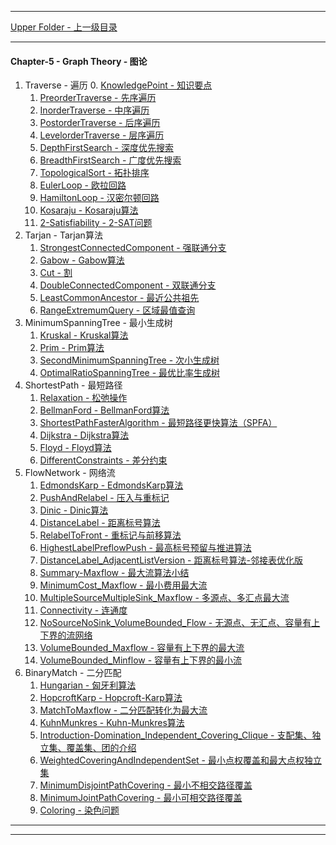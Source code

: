 <script type="text/javascript" async src="//cdn.bootcss.com/mathjax/2.7.0/MathJax.js?config=TeX-AMS-MML_HTMLorMML"></script>
<script type="text/javascript" async src="https://cdnjs.cloudflare.com/ajax/libs/mathjax/2.7.1/MathJax.js?config=TeX-MML-AM_CHTML"></script>


--------
[Upper Folder - 上一级目录](../)


--------
#### Chapter-5 - Graph Theory - 图论

1. Traverse - 遍历
    0. [KnowledgePoint - 知识要点](Traverse/KnowledgePoint/)
    1. [PreorderTraverse - 先序遍历](Traverse/PreorderTraverse/)
    2. [InorderTraverse - 中序遍历](Traverse/InorderTraverse/)
    3. [PostorderTraverse - 后序遍历](Traverse/PostorderTraverse/)
    4. [LevelorderTraverse - 层序遍历](Traverse/LevelorderTraverse/)
    5. [DepthFirstSearch - 深度优先搜索](Traverse/DepthFirstSearch/)
    6. [BreadthFirstSearch - 广度优先搜索](Traverse/BreadthFirstSearch/)
    7. [TopologicalSort - 拓扑排序](Traverse/TopologicalSort/)
    8. [EulerLoop - 欧拉回路](Traverse/EulerLoop/)
    9. [HamiltonLoop - 汉密尔顿回路](Traverse/HamiltonLoop/)
    10. [Kosaraju - Kosaraju算法](Traverse/Kosaraju/)
    11. [2-Satisfiability - 2-SAT问题](Traverse/2-Satisfiability/)
2. Tarjan - Tarjan算法
    1. [StrongestConnectedComponent - 强联通分支](Tarjan/StrongestConnectedComponent/)
    2. [Gabow - Gabow算法](Tarjan/Gabow/)
    3. [Cut - 割](Tarjan/Cut/)
    4. [DoubleConnectedComponent - 双联通分支](Tarjan/DoubleConnectedComponent/)
    5. [LeastCommonAncestor - 最近公共祖先](Tarjan/LeastCommonAncestor/)
    6. [RangeExtremumQuery - 区域最值查询](Tarjan/RangeExtremumQuery/)
3. MinimumSpanningTree - 最小生成树
    1. [Kruskal - Kruskal算法](MinimumSpanningTree/Kruskal/)
    2. [Prim - Prim算法](MinimumSpanningTree/Prim/)
    3. [SecondMinimumSpanningTree - 次小生成树](MinimumSpanningTree/SecondMinimumSpanningTree/)
    4. [OptimalRatioSpanningTree - 最优比率生成树](MinimumSpanningTree/OptimalRatioSpanningTree/)
4. ShortestPath - 最短路径
    1. [Relaxation - 松弛操作](ShortestPath/Relaxation/)
    2. [BellmanFord - BellmanFord算法](ShortestPath/BellmanFord/)
    3. [ShortestPathFasterAlgorithm - 最短路径更快算法（SPFA）](ShortestPath/ShortestPathFasterAlgorithm/)
    4. [Dijkstra - Dijkstra算法](ShortestPath/Dijkstra/)
    5. [Floyd - Floyd算法](ShortestPath/Floyd/)
    6. [DifferentConstraints - 差分约束](ShortestPath/DifferentConstraints/)
5. FlowNetwork - 网络流
    1. [EdmondsKarp - EdmondsKarp算法](FlowNetwork/EdmondsKarp/)
    2. [PushAndRelabel - 压入与重标记](FlowNetwork/PushAndRelabel/)
    3. [Dinic - Dinic算法](FlowNetwork/Dinic/)
    4. [DistanceLabel - 距离标号算法](FlowNetwork/DistanceLabel/)
    5. [RelabelToFront - 重标记与前移算法](FlowNetwork/RelabelToFront/)
    6. [HighestLabelPreflowPush - 最高标号预留与推进算法](FlowNetwork/HighestLabelPreflowPush/)
    7. [DistanceLabel_AdjacentListVersion - 距离标号算法-邻接表优化版](FlowNetwork/DistanceLabel_AdjacentListVersion/)
    8. [Summary-Maxflow - 最大流算法小结](FlowNetwork/Summary-Maxflow/)
    9. [MinimumCost_Maxflow - 最小费用最大流](FlowNetwork/MinimumCost_Maxflow/)
    10. [MultipleSourceMultipleSink_Maxflow - 多源点、多汇点最大流](FlowNetwork/MultipleSourceMultipleSink_Maxflow/)
    11. [Connectivity - 连通度](FlowNetwork/Connectivity/)
    12. [NoSourceNoSink_VolumeBounded_Flow - 无源点、无汇点、容量有上下界的流网络](FlowNetwork/NoSourceNoSink_VolumeBounded_Flow/)
    13. [VolumeBounded_Maxflow - 容量有上下界的最大流](FlowNetwork/VolumeBounded_Maxflow/)
    14. [VolumeBounded_Minflow - 容量有上下界的最小流](FlowNetwork/VolumeBounded_Minflow/)
6. BinaryMatch - 二分匹配
    1. [Hungarian - 匈牙利算法](BinaryMatch/Hungarian/)
    2. [HopcroftKarp - Hopcroft-Karp算法](BinaryMatch/HopcroftKarp/)
    3. [MatchToMaxflow - 二分匹配转化为最大流](BinaryMatch/MatchToMaxflow/)
    4. [KuhnMunkres - Kuhn-Munkres算法](BinaryMatch/KuhnMunkres/)
    5. [Introduction-Domination_Independent_Covering_Clique - 支配集、独立集、覆盖集、团的介绍](BinaryMatch/Introduction-Domination_Independent_Covering_Clique/)
    6. [WeightedCoveringAndIndependentSet - 最小点权覆盖和最大点权独立集](BinaryMatch/WeightedCoveringAndIndependentSet/)
    7. [MinimumDisjointPathCovering - 最小不相交路径覆盖](BinaryMatch/MinimumDisjointPathCovering/)
    8. [MinimumJointPathCovering - 最小可相交路径覆盖](BinaryMatch/MinimumJointPathCovering/)
    9. [Coloring - 染色问题](BinaryMatch/Coloring/)


--------
--------
